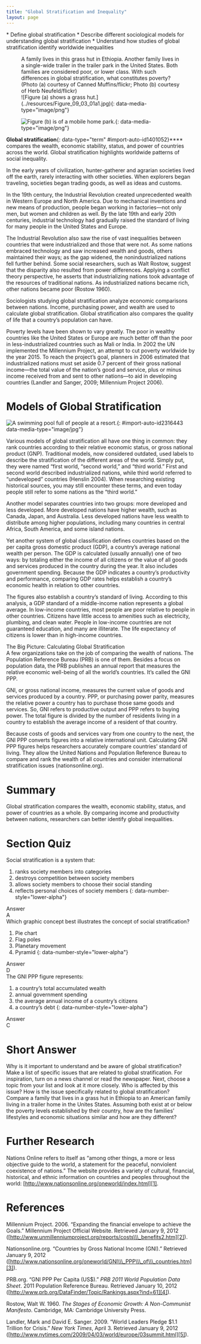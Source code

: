 ```yaml
---
title: "Global Stratification and Inequality"
layout: page
---
```



<div data-type="abstract" markdown="1">
* Define global stratification
* Describe different sociological models for understanding global stratification
* Understand how studies of global stratification identify worldwide inequalities

</div>

<figure markdown="1" data-orient="horizontal">
<figcaption>
A family lives in this grass hut in Ethiopia. Another family lives in a single-wide trailer in the trailer park in the United States. Both families are considered poor, or lower class. With such differences in global stratification, what constitutes poverty? (Photo (a) courtesy of Canned Muffins/flickr; Photo (b) courtesy of Herb Neufeld/flickr)
</figcaption>
![Figure (a) shows a grass hut.](../resources/Figure_09_03_01a1.jpg){: data-media-type="image/png"}

![Figure (b) is of a mobile home park.](../resources/Figure_09_03_01bb.jpg){: data-media-type="image/png"}


</figure>

**Global stratification**{: data-type="term" #import-auto-id1401052}**** compares the wealth, economic stability, status, and power of countries across the world. Global stratification highlights worldwide patterns of social inequality.

In the early years of civilization, hunter-gatherer and agrarian societies lived off the earth, rarely interacting with other societies. When explorers began traveling, societies began trading goods, as well as ideas and customs.

In the 19th century, the Industrial Revolution created unprecedented wealth in Western Europe and North America. Due to mechanical inventions and new means of production, people began working in factories—not only men, but women and children as well. By the late 19th and early 20th centuries, industrial technology had gradually raised the standard of living for many people in the United States and Europe.

The Industrial Revolution also saw the rise of vast inequalities between countries that were industrialized and those that were not. As some nations embraced technology and saw increased wealth and goods, others maintained their ways; as the gap widened, the nonindustrialized nations fell further behind. Some social researchers, such as Walt Rostow, suggest that the disparity also resulted from power differences. Applying a conflict theory perspective, he asserts that industrializing nations took advantage of the resources of traditional nations. As industrialized nations became rich, other nations became poor (Rostow 1960).

Sociologists studying global stratification analyze economic comparisons between nations. Income, purchasing power, and wealth are used to calculate global stratification. Global stratification also compares the quality of life that a country’s population can have.

Poverty levels have been shown to vary greatly. The poor in wealthy countries like the United States or Europe are much better off than the poor in less-industrialized countries such as Mali or India. In 2002 the UN implemented the Millennium Project, an attempt to cut poverty worldwide by the year 2015. To reach the project’s goal, planners in 2006 estimated that industrialized nations must set aside 0.7 percent of their gross national income—the total value of the nation’s good and service, plus or minus income received from and sent to other nations—to aid in developing countries (Landler and Sanger, 2009; Millennium Project 2006).

# Models of Global Stratification

![A swimming pool full of people at a resort.](../resources/Figure_09_03_02a.jpg "Luxury vacation resorts can contribute to a poorer country&#x2019;s economy. This one, in Jamaica, attracts middle and upper-middle class people from wealthier nations. The resort is a source of income and provides jobs for local people. Just outside its borders, however, are poverty-stricken neighborhoods. (Photo courtesy of gailf548/flickr)"){: #import-auto-id2316443 data-media-type="image/jpg"}

Various models of global stratification all have one thing in common: they rank countries according to their relative economic status, or gross national product (GNP). Traditional models, now considered outdated, used labels to describe the stratification of the different areas of the world. Simply put, they were named “first world, “second world,” and “third world.” First and second world described industrialized nations, while third world referred to “undeveloped” countries (Henslin 2004). When researching existing historical sources, you may still encounter these terms, and even today people still refer to some nations as the “third world.”

Another model separates countries into two groups: more developed and less developed. More developed nations have higher wealth, such as Canada, Japan, and Australia. Less developed nations have less wealth to distribute among higher populations, including many countries in central Africa, South America, and some island nations.

Yet another system of global classification defines countries based on the per capita gross domestic product (GDP), a country’s average national wealth per person. The GDP is calculated (usually annually) one of two ways: by totaling either the income of all citizens or the value of all goods and services produced in the country during the year. It also includes government spending. Because the GDP indicates a country’s productivity and performance, comparing GDP rates helps establish a country’s economic health in relation to other countries.

The figures also establish a country’s standard of living. According to this analysis, a GDP standard of a middle-income nation represents a global average. In low-income countries, most people are poor relative to people in other countries. Citizens have little access to amenities such as electricity, plumbing, and clean water. People in low-income countries are not guaranteed education, and many are illiterate. The life expectancy of citizens is lower than in high-income countries.

<div data-type="note" class="sociology-big-picture" data-label="" markdown="1">
<div data-type="title">
The Big Picture: Calculating Global Stratification
</div>
A few organizations take on the job of comparing the wealth of nations. The Population Reference Bureau (PRB) is one of them. Besides a focus on population data, the PRB publishes an annual report that measures the relative economic well-being of all the world’s countries. It’s called the GNI PPP.

GNI, or gross national income, measures the current value of goods and services produced by a country. PPP, or purchasing power parity, measures the relative power a country has to purchase those same goods and services. So, GNI refers to productive output and PPP refers to buying power. The total figure is divided by the number of residents living in a country to establish the average income of a resident of that country.

Because costs of goods and services vary from one country to the next, the GNI PPP converts figures into a relative international unit. Calculating GNI PPP figures helps researchers accurately compare countries’ standard of living. They allow the United Nations and Population Reference Bureau to compare and rank the wealth of all countries and consider international stratification issues (nationsonline.org).

</div>

# Summary

Global stratification compares the wealth, economic stability, status, and power of countries as a whole. By comparing income and productivity between nations, researchers can better identify global inequalities.

# Section Quiz

<div data-type="exercise" data-label="section-quiz">
<div data-type="problem" markdown="1">
Social stratification is a system that:

1.  ranks society members into categories
2.  destroys competition between society members
3.  allows society members to choose their social standing
4.  reflects personal choices of society members
{: data-number-style="lower-alpha"}

</div>
<div data-type="solution" markdown="1">
<div data-type="title">
Answer
</div>
A

</div>
</div>

<div data-type="exercise" data-label="section-quiz">
<div data-type="problem" markdown="1">
Which graphic concept best illustrates the concept of social stratification?

1.  Pie chart
2.  Flag poles
3.  Planetary movement
4.  Pyramid
{: data-number-style="lower-alpha"}

</div>
<div data-type="solution" markdown="1">
<div data-type="title">
Answer
</div>
D

</div>
</div>

<div data-type="exercise" data-label="section-quiz">
<div data-type="problem" markdown="1">
The GNI PPP figure represents:

1.  a country’s total accumulated wealth
2.  annual government spending
3.  the average annual income of a country’s citizens
4.  a country’s debt
{: data-number-style="lower-alpha"}

</div>
<div data-type="solution" markdown="1">
<div data-type="title">
Answer
</div>
C

</div>
</div>

# Short Answer

<div data-type="exercise" data-label="short-answer">
<div data-type="problem" markdown="1">
Why is it important to understand and be aware of global stratification? Make a list of specific issues that are related to global stratification. For inspiration, turn on a news channel or read the newspaper. Next, choose a topic from your list and look at it more closely. Who is affected by this issue? How is the issue specifically related to global stratification?

</div>
</div>

<div data-type="exercise" data-label="short-answer">
<div data-type="problem" markdown="1">
Compare a family that lives in a grass hut in Ethiopia to an American family living in a trailer home in the Unites States. Assuming both exist at or below the poverty levels established by their country, how are the families’ lifestyles and economic situations similar and how are they different?

</div>
</div>

# Further Research

Nations Online refers to itself as “among other things, a more or less objective guide to the world, a statement for the peaceful, nonviolent coexistence of nations.” The website provides a variety of cultural, financial, historical, and ethnic information on countries and peoples throughout the world: [http://www.nationsonline.org/oneworld/index.html][1].

# References

Millennium Project. 2006. “Expanding the financial envelope to achieve the Goals.” Millennium Project Official Website. Retrieved January 9, 2012 ([http://www.unmillenniumproject.org/reports/costs\\\_benefits2.htm][2]).

Nationsonline.org. “Countries by Gross National Income (GNI).” Retrieved January 9, 2012 ([http://www.nationsonline.org/oneworld/GNI\\\_PPP\\\_of\\\_countries.htm][3]).

PRB.org. “GNI PPP Per Capita (US$).” <em> PRB 2011 World Population Data Sheet</em>. 2011 Population Reference Bureau. Retrieved January 10, 2012 ([http://www.prb.org/DataFinder/Topic/Rankings.aspx?ind=61][4]).

Rostow, Walt W. 1960. *The Stages of Economic Growth: A Non-Communist Manifesto*. Cambridge, MA: Cambridge University Press.

Landler, Mark and David E. Sanger. 2009. “World Leaders Pledge $1.1 Trillion for Crisis.” *New York Times*, April 3. Retrieved January 9, 2012 ([http://www.nytimes.com/2009/04/03/world/europe/03summit.html][5]).



[1]: http://www.nationsonline.org/oneworld/index.html
[2]: http://www.unmillenniumproject.org/reports/costs_benefits2.htm
[3]: http://www.nationsonline.org/oneworld/GNI_PPP_of_countries.htm
[4]: http://www.prb.org/DataFinder/Topic/Rankings.aspx?ind=61
[5]: http://www.nytimes.com/2009/04/03/world/europe/03summit.html
